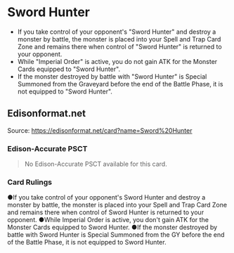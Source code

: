 # Sword Hunter

*   If you take control of your opponent's "Sword Hunter" and destroy a monster by battle, the monster is placed into your Spell and Trap Card Zone and remains there when control of "Sword Hunter" is returned to your opponent.
*   While "Imperial Order" is active, you do not gain ATK for the Monster Cards equipped to "Sword Hunter".
*   If the monster destroyed by battle with "Sword Hunter" is Special Summoned from the Graveyard before the end of the Battle Phase, it is not equipped to "Sword Hunter".

## Edisonformat.net

Source: https://edisonformat.net/card?name=Sword%20Hunter

### Edison-Accurate PSCT

> No Edison-Accurate PSCT available for this card.

### Card Rulings

●If you take control of your opponent's Sword Hunter and destroy a monster by battle, the monster is placed into your Spell and Trap Card Zone and remains there when control of Sword Hunter is returned to your opponent.
●While Imperial Order is active, you don't gain ATK for the Monster Cards equipped to Sword Hunter.
●If the monster destroyed by battle with Sword Hunter is Special Summoned from the GY before the end of the Battle Phase, it is not equipped to Sword Hunter.
            